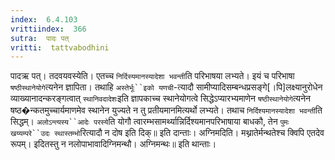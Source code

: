 ```yaml
---
index:  6.4.103
vrittiindex:  366
sutra:  पादः पत्
vritti:  tattvabodhini 
---
```


पादऋ पत्। तदवयवस्येति। एतच्च `निर्दिस्यमानस्यादेशा भवन्ती`ति परिभाषया लभ्यते। इयं च परिभाषा `षष्ठीस्थानेयोगे`त्यनेन ज्ञापिता। तथाहि `अस्तेर्भूः``इको यणची`-त्यादौ सामीप्यादिसम्बन्धप्रसङ्गे[।पि]लक्ष्यानुरोधेन व्याख्यानादन्करङ्गत्वात् `स्थानिवदादेशः`इति ज्ञापकाच्च स्थानेयोगत्वे सिद्धेऽप्यारभ्यमाणेन `षष्ठीस्थानेयोगे`त्यनेन षष्ठ�न्कतमुच्चार्यमाणमेव स्थानेन युज्यते न तु प्रतीयमानमित्यर्थो लभ्यते। तथाच `निर्दिश्यमानस्यादेशा भवन्ती`ति सिद्धम्। `अलोऽन्त्यस्य``आदेः परस्ये`ति योगौ त्वारम्भसामर्थ्यान्निर्दिश्यमानपरिभाषाया बाधकौ, तेन `पुमः खय्यम्परे``उदः स्थास्तम्भो`रित्यादौ न दोष इति दिक्॥ इति दान्ताः। अग्निमदिति। मथ्नातेर्मन्थतेश्च क्विपि एतदेव रूपम्। इदितस्तु न नलोपाभावादिग्निमन्थौ। अग्निमन्थः॥ इति थान्ताः।

